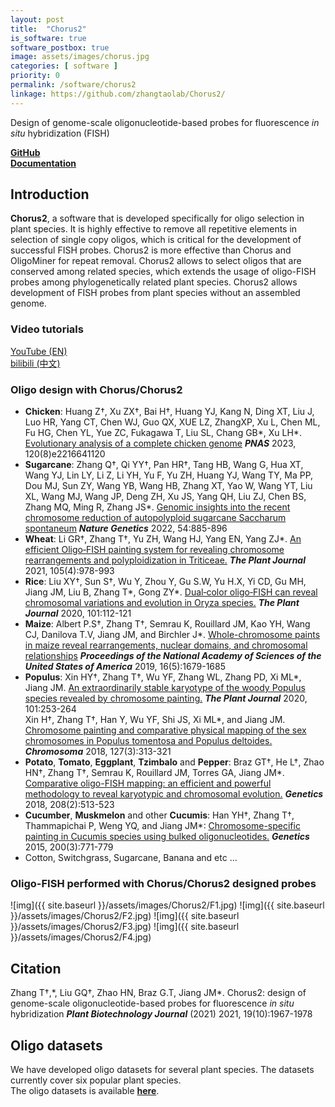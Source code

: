 ```yaml
---
layout: post
title:  "Chorus2"
is_software: true
software_postbox: true
image: assets/images/chorus.jpg
categories: [ software ]
priority: 0
permalink: /software/chorus2
linkage: https://github.com/zhangtaolab/Chorus2/
---
```


Design of genome-scale oligonucleotide-based probes for fluorescence *in situ* hybridization (FISH)

[**GitHub**](https://github.com/zhangtaolab/Chorus2/)  
[**Documentation**](https://chorus2.readthedocs.io/en/latest/)


## Introduction

**Chorus2**, a software that is developed specifically for oligo selection in plant species. It is highly effective to remove all repetitive elements in selection of single copy oligos, which is critical for the development of successful FISH probes. Chorus2 is more effective than Chorus and OligoMiner for repeat removal. Chorus2 allows to select oligos that are conserved among related species, which extends the usage of oligo-FISH probes among phylogenetically related plant species. Chorus2 allows development of FISH probes from plant species without an assembled genome.  

### Video tutorials

[YouTube (EN)](https://www.youtube.com/playlist?list=PLo8q8tqFX5J27OsuKYFpd-gOtl8Qgf70X)  
[bilibili (中文)](https://www.bilibili.com/video/BV1W54y1S7qS/)


### Oligo design with Chorus/Chorus2

- **Chicken**: Huang Z†, Xu ZX†, Bai H†, Huang YJ, Kang N, Ding XT, Liu J, Luo HR, Yang CT, Chen WJ, Guo QX, XUE LZ, ZhangXP, Xu L, Chen ML, Fu HG, Chen YL, Yue ZC, Fukagawa T, Liu SL, Chang GB\*, Xu LH\*. [Evolutionary analysis of a complete chicken genome](https://www.pnas.org/doi/10.1073/pnas.2216641120) _**PNAS**_ 2023, 120(8)e2216641120
- **Sugarcane**: Zhang Q†, Qi YY†, Pan HR†, Tang HB, Wang G, Hua XT, Wang YJ, Lin LY, Li Z, Li YH, Yu F, Yu ZH, Huang YJ, Wang TY, Ma PP, Dou MJ, Sun ZY, Wang YB, Wang HB, Zhang XT, Yao W, Wang YT, Liu XL, Wang MJ, Wang JP, Deng ZH, Xu JS, Yang QH, Liu ZJ, Chen BS, Zhang MQ, Ming R, Zhang JS\*. [Genomic insights into the recent chromosome reduction of autopolyploid sugarcane  Saccharum spontaneum](https://www.nature.com/articles/s41588-022-01084-1) _**Nature Genetics**_ 2022, 54:885-896
- **Wheat**: Li GR†, Zhang T†, Yu ZH, Wang HJ, Yang EN, Yang ZJ\*. [An efficient Oligo‐FISH painting system for revealing chromosome rearrangements and polyploidization in Triticeae.](https://onlinelibrary.wiley.com/doi/10.1111/tpj.15081) _**The Plant Journal**_ 2021, 105(4):978-993
- **Rice**: Liu XY†, Sun S†, Wu Y, Zhou Y, Gu S.W, Yu H.X, Yi CD, Gu MH, Jiang JM, Liu B, Zhang T\*, Gong ZY\*. [Dual‐color oligo‐FISH can reveal chromosomal variations and evolution in Oryza species.](https://onlinelibrary.wiley.com/doi/abs/10.1111/tpj.14522) _**The Plant Journal**_ 2020, 101:112-121
- **Maize**: Albert P.S†, Zhang T†, Semrau K, Rouillard JM, Kao YH, Wang CJ, Danilova T.V, Jiang JM, and Birchler J\*. [Whole-chromosome paints in maize reveal rearrangements, nuclear domains, and chromosomal relationships](https://www.pnas.org/content/116/5/1679) _**Proceedings of the National Academy of Sciences of the United States of America**_ 2019, 16(5):1679-1685
- **Populus**: Xin HY†, Zhang T†, Wu YF, Zhang WL, Zhang PD, Xi ML\*, Jiang JM. [An extraordinarily stable karyotype of the woody Populus species revealed by chromosome painting.](https://onlinelibrary.wiley.com/doi/epdf/10.1111/tpj.14536) _**The Plant Journal**_ 2020, 101:253-264  
Xin H†, Zhang T†, Han Y, Wu YF, Shi JS, Xi ML\*, and Jiang JM. [Chromosome painting and comparative physical mapping of the sex chromosomes in Populus tomentosa and Populus deltoides.](https://link.springer.com/article/10.1007/s00412-018-0664-y) _**Chromosoma**_ 2018, 127(3):313-321
- **Potato**, **Tomato**, **Eggplant**, **Tzimbalo** and **Pepper**: Braz GT†, He L†, Zhao HN†, Zhang T†, Semrau K, Rouillard JM, Torres GA, Jiang JM\*. [Comparative oligo-FISH mapping: an efficient and powerful methodology to reveal karyotypic and chromosomal evolution.](http://www.genetics.org/content/208/2/513.full.pdf) _**Genetics**_ 2018, 208(2):513-523
- **Cucumber**, **Muskmelon** and other **Cucumis**: Han YH†, Zhang T†, Thammapichai P, Weng YQ, and Jiang JM*:  [Chromosome-specific painting in Cucumis species using bulked oligonucleotides.](/pdf/2015/Genetics_2015.pdf) _**Genetics**_ 2015, 200(3):771-779
- Cotton, Switchgrass, Sugarcane, Banana and etc ...

### Oligo-FISH performed with Chorus/Chorus2 designed probes

![img]({{ site.baseurl }}/assets/images/Chorus2/F1.jpg)
![img]({{ site.baseurl }}/assets/images/Chorus2/F2.jpg)
![img]({{ site.baseurl }}/assets/images/Chorus2/F3.jpg)
![img]({{ site.baseurl }}/assets/images/Chorus2/F4.jpg)

## Citation
Zhang T†,\*, Liu GQ†, Zhao HN, Braz G.T, Jiang JM\*. Chorus2: design of genome-scale oligonucleotide-based probes for fluorescence *in situ* hybridization ***Plant Biotechnology Journal*** (2021) 2021, 19(10):1967-1978

## Oligo datasets

We have developed oligo datasets for several plant species. The datasets currently cover six popular plant species.  
The oligo datasets is available [**here**](http://bioinfor.yzu.edu.cn/Download/oligo_datasets).